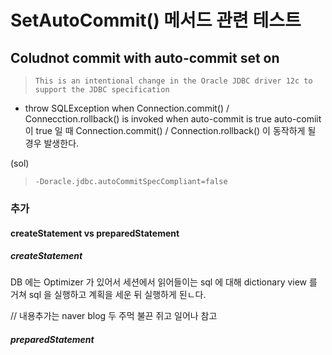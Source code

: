 #  SetAutoCommit() 메서드 관련 테스트


## Coludnot commit with auto-commit set on
> `This is an intentional change in the Oracle JDBC driver 12c to support the JDBC specification`   

* throw SQLException when Connection.commit() / Connecction.rollback() is invoked when auto-commit is true
auto-comiit 이 true 일 때  Connection.commit() / Connection.rollback() 이 동작하게 될 경우 발생한다.   

(sol)
> `-Doracle.jdbc.autoCommitSpecCompliant=false`
   



### 추가
#### createStatement vs preparedStatement
##### createStatement    
DB 에는 Optimizer 가 있어서 세션에서 읽어들이는 sql 에 대해 dictionary view 를 거쳐 sql 을 실행하고 계획을 세운 뒤 실행하게 된ㄴ다.

// 내용추가는 naver blog 두 주먹 불끈 쥐고 일어나 참고 


##### preparedStatement